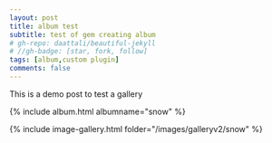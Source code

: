 ```yaml
---
layout: post
title: album test
subtitle: test of gem creating album
# gh-repo: daattali/beautiful-jekyll 
# //gh-badge: [star, fork, follow] 
tags: [album,custom plugin]
comments: false
---
```


This is a demo post to test a gallery

{% include album.html albumname="snow" %}

{% include image-gallery.html folder="/images/galleryv2/snow" %}